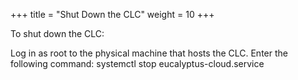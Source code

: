 +++
title = "Shut Down the CLC"
weight = 10
+++

To shut down the CLC: 

Log in as root to the physical machine that hosts the CLC. Enter the following command: 
    systemctl stop eucalyptus-cloud.service

